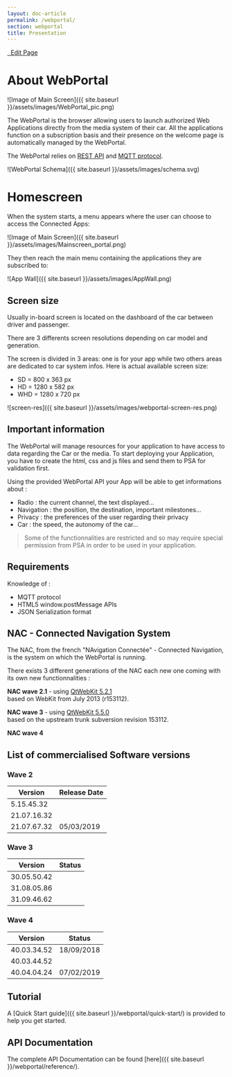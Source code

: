```yaml
---
layout: doc-article
permalink: /webportal/
section: webportal
title: Presentation
---
```


<a href="https://github.com/GroupePSA/groupepsa.github.io/tree/master/{{ page.path }}" class="button is-link is-outlined is-pulled-right" target="_blank" title="Edit this page on GitHub">
    <i style="font-size: 1.6rem" class="fab fa-2x fa-github  is-white"></i> 
    &nbsp; Edit Page
</a>

# About WebPortal

![Image of Main Screen]({{ site.baseurl }}/assets/images/WebPortal_pic.png)

The WebPortal is the browser allowing users to launch authorized Web Applications directly from the media system of their car.
All the applications function on a subscription basis and their presence on the welcome page is automatically managed by the WebPortal.

The WebPortal relies on [REST API](https://restfulapi.net/) and [MQTT protocol](http://mosquitto.org/man/mqtt-7.html).

![WebPortal Schema]({{ site.baseurl }}/assets/images/schema.svg)

# Homescreen
When the system starts, a menu appears where the user can choose to access the Connected Apps:

![Image of Main Screen]({{ site.baseurl }}/assets/images/Mainscreen_portal.png)

They then reach the main menu containing the applications they are subscribed to:

![App Wall]({{ site.baseurl }}/assets/images/AppWall.png)


## Screen size
Usually in-board screen is located on the dashboard of the car between driver and passenger.

There are 3 differents screen resolutions depending on car model and generation.

The screen is divided in 3 areas: one is for your app while two others areas are dedicated to car system infos.
Here is actual available screen size:
- SD = 800 x 363 px
- HD = 1280 x 582 px
- WHD = 1280 x 720 px

![screen-res]({{ site.baseurl }}/assets/images/webportal-screen-res.png)


## Important information

The WebPortal will manage resources for your application to have access to data regarding the Car or the media.
To start deploying your Application, you have to create the html, css and js files and send them to PSA for validation first.

Using the provided WebPortal API your App will be able to get informations about :
- Radio : the current channel, the text displayed...
- Navigation : the position, the destination, important milestones...
- Privacy : the preferences of the user regarding their privacy
- Car : the speed, the autonomy of the car...

>Some of the functionnalities are restricted and so may require special permission from PSA in order to be used in your application.

## Requirements

Knowledge of :
- MQTT protocol
- HTML5 window.postMessage APIs
- JSON Serialization format

## NAC - Connected Navigation System

The NAC, from the french "NAvigation Connectée" - Connected Navigation, is the system on which the WebPortal is running.  

There exists 3 different generations of the NAC each new one coming with its own new functionnalities :  

**NAC wave 2.1** - using [QtWebKit 5.2.1](http://download.qt.io/archive/qt/5.2/5.2.1/submodules/qtwebkit-opensource-src-5.2.1.tar.gz)  
based on WebKit from July 2013 (r153112).

**NAC wave 3** - using [QtWebKit 5.5.0](http://download.qt.io/archive/qt/5.5/5.5.0/submodules/qtwebkit-opensource-src-5.5.0.tar.gz)  
based on the upstream trunk subversion revision 153112.

**NAC wave 4**

## List of commercialised Software versions

### Wave 2

| Version | Release Date|
|----|----|
|5.15.45.32||
|21.07.16.32||
|21.07.67.32| 05/03/2019|


### Wave 3

| Version | Status|
|----|----|
|30.05.50.42||
|31.08.05.86||
|31.09.46.62||


### Wave 4

| Version | Status|
|----|----|
|40.03.34.52| 18/09/2018|
|40.03.44.52||
|40.04.04.24| 07/02/2019|


## Tutorial

A [Quick Start guide]({{ site.baseurl }}/webportal/quick-start/) is provided to help you get started.

## API Documentation

The complete API Documentation can be found [here]({{ site.baseurl }}/webportal/reference/).
